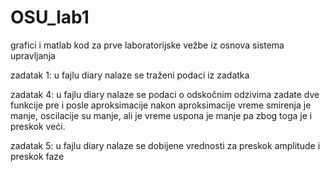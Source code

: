 # OSU_lab1

grafici i matlab kod za prve laboratorijske vežbe iz osnova sistema upravljanja

zadatak 1: u fajlu diary nalaze se traženi podaci iz zadatka

zadatak 4: u fajlu diary nalaze se podaci o odskočnim odzivima zadate dve funkcije pre i posle aproksimacije
nakon aproksimacije vreme smirenja je manje, oscilacije su manje, ali je vreme uspona je manje pa zbog toga je i preskok veći.

zadatak 5: u fajlu diary nalaze se dobijene vrednosti za preskok amplitude i preskok faze
